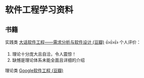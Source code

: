 # 软件工程学习资料

## 书籍

实践类
[大话软件工程——需求分析与软件设计 (豆瓣)](https://book.douban.com/subject/35044776/) 👍👍👍
个人评价：
1. 理论十分庞大且自洽，令人震惊！
2. 缺憾是理论体系未能全面且详细的介绍

理论类
[Google软件工程 (豆瓣)](https://book.douban.com/subject/35838155/)